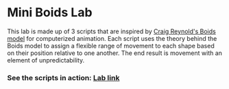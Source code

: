 # Mini Boids Lab
This lab is made up of 3 scripts that are inspired by [Craig Reynold's Boids model](http://www.red3d.com/cwr/boids/) for computerized animation. Each script uses the theory behind the Boids model to assign a flexible range of movement to each shape based on their position relative to one another. The end result is movement with an element of unpredictability.

### See the scripts in action: [Lab link](https://boidslab.riceglue.com)
